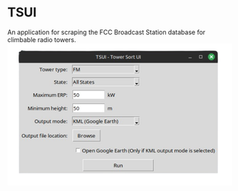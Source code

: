 # TSUI
An application for scraping the FCC Broadcast Station database for climbable radio towers.
![screenshot](screenshot.png)
